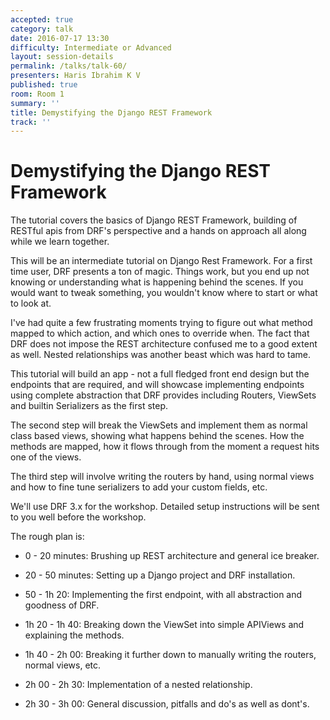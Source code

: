 ```yaml
---
accepted: true
category: talk
date: 2016-07-17 13:30
difficulty: Intermediate or Advanced
layout: session-details
permalink: /talks/talk-60/
presenters: Haris Ibrahim K V
published: true
room: Room 1
summary: ''
title: Demystifying the Django REST Framework
track: ''
---
```


# Demystifying the Django REST Framework

The tutorial covers the basics of Django REST Framework, building of RESTful
apis from DRF's perspective and a hands on approach all along while we learn
together.

This will be an intermediate tutorial on Django Rest Framework. For a first
time user, DRF presents a ton of magic. Things work, but you end up not
knowing or understanding what is happening behind the scenes. If you would
want to tweak something, you wouldn't know where to start or what to look at.

I've had quite a few frustrating moments trying to figure out what method
mapped to which action, and which ones to override when. The fact that DRF
does not impose the REST architecture confused me to a good extent as well.
Nested relationships was another beast which was hard to tame.

This tutorial will build an app - not a full fledged front end design but the
endpoints that are required, and will showcase implementing endpoints using
complete abstraction that DRF provides including Routers, ViewSets and builtin
Serializers as the first step.

The second step will break the ViewSets and implement them as normal class
based views, showing what happens behind the scenes. How the methods are
mapped, how it flows through from the moment a request hits one of the views.

The third step will involve writing the routers by hand, using normal views
and how to fine tune serializers to add your custom fields, etc.

We'll use DRF 3.x for the workshop. Detailed setup instructions will be sent
to you well before the workshop.

The rough plan is:

  * 0 - 20 minutes: Brushing up REST architecture and general ice breaker.

  * 20 - 50 minutes: Setting up a Django project and DRF installation.

  * 50 - 1h 20: Implementing the first endpoint, with all abstraction and goodness of DRF.

  * 1h 20 - 1h 40: Breaking down the ViewSet into simple APIViews and explaining the methods.

  * 1h 40 - 2h 00: Breaking it further down to manually writing the routers, normal views, etc.

  * 2h 00 - 2h 30: Implementation of a nested relationship.

  * 2h 30 - 3h 00: General discussion, pitfalls and do's as well as dont's.